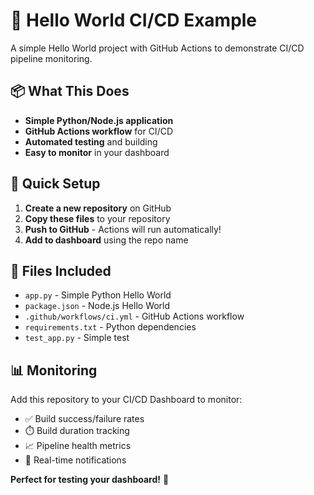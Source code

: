 # 🚀 Hello World CI/CD Example

A simple Hello World project with GitHub Actions to demonstrate CI/CD pipeline monitoring.

## 📦 What This Does


- **Simple Python/Node.js application**
- **GitHub Actions workflow** for CI/CD
- **Automated testing** and building
- **Easy to monitor** in your dashboard

## 🔧 Quick Setup

1. **Create a new repository** on GitHub
2. **Copy these files** to your repository  
3. **Push to GitHub** - Actions will run automatically!
4. **Add to dashboard** using the repo name

## 🎯 Files Included

- `app.py` - Simple Python Hello World
- `package.json` - Node.js Hello World  
- `.github/workflows/ci.yml` - GitHub Actions workflow
- `requirements.txt` - Python dependencies
- `test_app.py` - Simple test

## 📊 Monitoring

Add this repository to your CI/CD Dashboard to monitor:
- ✅ Build success/failure rates
- ⏱️ Build duration tracking  
- 📈 Pipeline health metrics
- 🔔 Real-time notifications

**Perfect for testing your dashboard!** 🎉
